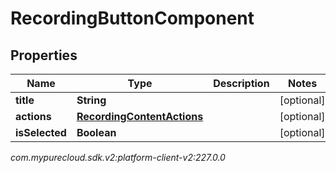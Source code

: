 # RecordingButtonComponent


## Properties

| Name | Type | Description | Notes |
| ------------ | ------------- | ------------- | ------------- |
| **title** | **String** |  |  [optional] |
| **actions** | [**RecordingContentActions**](RecordingContentActions) |  |  [optional] |
| **isSelected** | **Boolean** |  |  [optional] |




_com.mypurecloud.sdk.v2:platform-client-v2:227.0.0_
